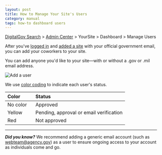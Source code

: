 ```yaml
---
layout: post
title: How to Manage Your Site's Users
category: manual
tags: how-to dashboard users
---
```


[DigitalGov Search](/index.html) > [Admin Center](https://search.usa.gov/sites/) > YourSite > Dashboard > Manage Users

After you've [logged in](https://search.usa.gov/sites/) and [added a site](/manual/add-site.html) with your official government email, you can add your coworkers to your site.

You can add anyone you'd like to your site&mdash;with or without a .gov or .mil email address.

![Add a user](https://9fddeb862c037f6d2190-f1564c64756a8cfee25b6b19953b1d23.ssl.cf2.rackcdn.com/user.png)

We use [color coding](/manual/color-codes.html) to indicate each user's status. 

| Color | Status | 
| :------------ | :---------------------------------- |
| No color&nbsp;&nbsp;&nbsp; | Approved&nbsp;&nbsp;&nbsp;&nbsp;&nbsp;&nbsp;&nbsp;&nbsp;&nbsp; |
| Yellow  | Pending, approval or email verification |
| Red   | Not approved |

---

***Did you know?*** We recommend adding a generic email account (such as webteam@agency.gov) as a user to ensure ongoing access to your account as individuals come and go.
